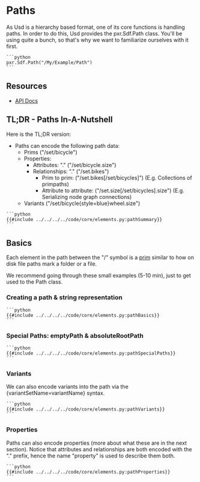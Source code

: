 # Paths
As Usd is a hierarchy based format, one of its core functions is handling paths.
In order to do this, Usd provides the pxr.Sdf.Path class. You'll be using quite a bunch, so that's why we want to familiarize ourselves with it first.

~~~admonish tips title=""
```python
pxr.Sdf.Path("/My/Example/Path")
```
~~~

## Resources
- [API Docs](https://openusd.org/release/api/class_sdf_path.html#sec_SdfPath_Overview)

## TL;DR - Paths In-A-Nutshell
Here is the TL;DR version:
- Paths can encode the following path data:
    - Prims ("/set/bicycle")
    - Properties:
        - Attributes: "." ("/set/bicycle.size")
        - Relationships: "." ("/set.bikes")
            - Prim to prim: ("/set.bikes[/set/bicycles]") (E.g. Collections of primpaths)
            - Attribute to attribute: ("/set.size[/set/bicycles].size") (E.g. Serializing node graph connections)
    - Variants ("/set/bicycle{style=blue}wheel.size")
    
~~~admonish tips title=""
```python
{{#include ../../../../code/core/elements.py:pathSummary}}
```
~~~

## Basics
Each element in the path between the "/" symbol is a [prim](https://openusd.org/release/glossary.html#usdglossary-prim) similar to how on disk file paths mark a folder or a file.

We recommend going through these small examples (5-10 min), just to get used to the Path class.

### Creating a path & string representation

~~~admonish tips title=""
```python
{{#include ../../../../code/core/elements.py:pathBasics}}
```
~~~

### Special Paths: emptyPath & absoluteRootPath

~~~admonish tips title=""
```python
{{#include ../../../../code/core/elements.py:pathSpecialPaths}}
```
~~~

### Variants
We can also encode variants into the path via the {variantSetName=variantName} syntax.

~~~admonish tips title=""
```python
{{#include ../../../../code/core/elements.py:pathVariants}}
```
~~~

### Properties
Paths can also encode properties (more about what these are in the next section).
Notice that attributes and relationships are both encoded with the "." prefix, hence the name "property" is used to describe them both.

~~~admonish tips title=""
```python
{{#include ../../../../code/core/elements.py:pathProperties}}
```
~~~

